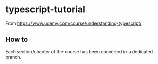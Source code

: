 # typescript-tutorial

From https://www.udemy.com/course/understanding-typescript/

## How to

Each section/chapter of the course has been converted in a dedicated branch.
